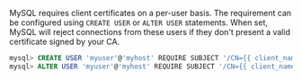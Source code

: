 MySQL requires client certificates on a per-user basis. The requirement can be configured using `CREATE USER` or `ALTER USER` statements. When set, MySQL will reject connections from these users if they don't present a valid certificate signed by your CA.

```sql
mysql> CREATE USER 'myuser'@'myhost' REQUIRE SUBJECT '/CN={{ client_name }}';
mysql> ALTER USER 'myuser'@'myhost' REQUIRE SUBJECT '/CN={{ client_name }}';
```
